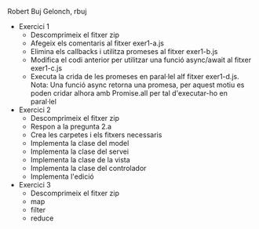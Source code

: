 Robert Buj Gelonch, rbuj
- Exercici 1
  - Descomprimeix el fitxer zip
  - Afegeix els comentaris al fitxer exer1-a.js
  - Elimina els callbacks i utilitza promeses al fitxer exer1-b.js
  - Modifica el codi anterior per utilitzar una funció async/await
    al fitxer exer1-c.js
  - Executa la crida de les promeses en paral·lel alf fitxer
    exer1-d.js. Nota: Una funció async retorna una promesa, per
    aquest motiu es poden cridar alhora amb Promise.all per tal
    d'executar-ho en paral·lel
- Exercici 2
  - Descomprimeix el fitxer zip
  - Respon a la pregunta 2.a
  - Crea les carpetes i els fitxers necessaris
  - Implementa la clase del model
  - Implementa la clase del servei
  - Implementa la clase de la vista
  - Implementa la clase del controlador
  - Implementa l'edició
- Exercici 3
  - Descomprimeix el fitxer zip
  - map
  - filter
  - reduce
